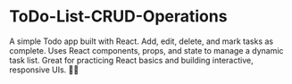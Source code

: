 # ToDo-List-CRUD-Operations
A simple Todo app built with React. Add, edit, delete, and mark tasks as complete. Uses React components, props, and state to manage a dynamic task list. Great for practicing React basics and building interactive, responsive UIs. 🚀✅
